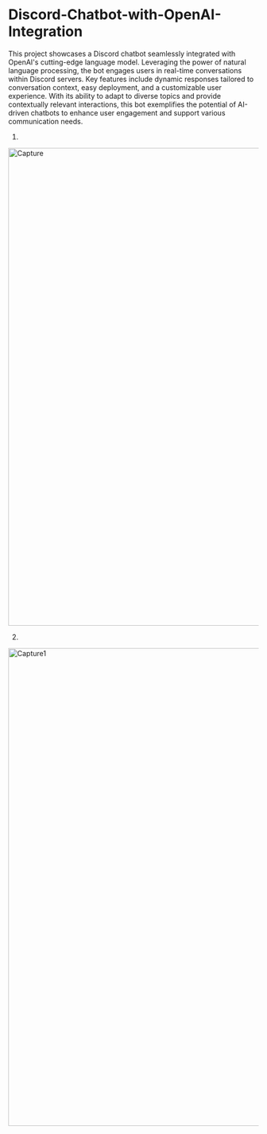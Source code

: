 # Discord-Chatbot-with-OpenAI-Integration

This project showcases a Discord chatbot seamlessly integrated with OpenAI's cutting-edge language model. Leveraging the power of natural language processing, the bot engages users in real-time conversations within Discord servers. Key features include dynamic responses tailored to conversation context, easy deployment, and a customizable user experience. With its ability to adapt to diverse topics and provide contextually relevant interactions, this bot exemplifies the potential of AI-driven chatbots to enhance user engagement and support various communication needs.

1.
<img width="960" alt="Capture" src="https://github.com/saqlainshabbir/Discord-Chatbot-with-OpenAI-Integration/assets/154231070/fe43eb29-c608-4795-8d4f-543406b05ceb">

2.
<img width="960" alt="Capture1" src="https://github.com/saqlainshabbir/Discord-Chatbot-with-OpenAI-Integration/assets/154231070/7f7ee54e-da2b-4572-99dc-2a1f0a380ce8">

